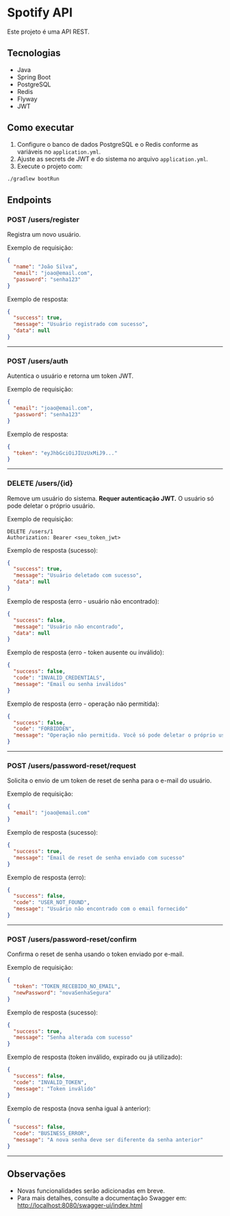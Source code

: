 # Spotify API

Este projeto é uma API REST.

## Tecnologias
- Java
- Spring Boot
- PostgreSQL
- Redis
- Flyway
- JWT

## Como executar
1. Configure o banco de dados PostgreSQL e o Redis conforme as variáveis no `application.yml`.
2. Ajuste as secrets de JWT e do sistema no arquivo `application.yml`.
3. Execute o projeto com:

```bash
./gradlew bootRun
```

## Endpoints

### POST /users/register
Registra um novo usuário.

Exemplo de requisição:
```json
{
  "name": "João Silva",
  "email": "joao@email.com",
  "password": "senha123"
}
```
Exemplo de resposta:
```json
{
  "success": true,
  "message": "Usuário registrado com sucesso",
  "data": null
}
```

---

### POST /users/auth
Autentica o usuário e retorna um token JWT.

Exemplo de requisição:
```json
{
  "email": "joao@email.com",
  "password": "senha123"
}
```
Exemplo de resposta:
```json
{
  "token": "eyJhbGciOiJIUzUxMiJ9..."
}
```

---

### DELETE /users/{id}
Remove um usuário do sistema. **Requer autenticação JWT.** O usuário só pode deletar o próprio usuário.

Exemplo de requisição:
```
DELETE /users/1
Authorization: Bearer <seu_token_jwt>
```
Exemplo de resposta (sucesso):
```json
{
  "success": true,
  "message": "Usuário deletado com sucesso",
  "data": null
}
```
Exemplo de resposta (erro - usuário não encontrado):
```json
{
  "success": false,
  "message": "Usuário não encontrado",
  "data": null
}
```
Exemplo de resposta (erro - token ausente ou inválido):
```json
{
  "success": false,
  "code": "INVALID_CREDENTIALS",
  "message": "Email ou senha inválidos"
}
```
Exemplo de resposta (erro - operação não permitida):
```json
{
  "success": false,
  "code": "FORBIDDEN",
  "message": "Operação não permitida. Você só pode deletar o próprio usuário."
}
```

---

### POST /users/password-reset/request
Solicita o envio de um token de reset de senha para o e-mail do usuário.

Exemplo de requisição:
```json
{
  "email": "joao@email.com"
}
```
Exemplo de resposta (sucesso):
```json
{
  "success": true,
  "message": "Email de reset de senha enviado com sucesso"
}
```
Exemplo de resposta (erro):
```json
{
  "success": false,
  "code": "USER_NOT_FOUND",
  "message": "Usuário não encontrado com o email fornecido"
}
```

---

### POST /users/password-reset/confirm
Confirma o reset de senha usando o token enviado por e-mail.

Exemplo de requisição:
```json
{
  "token": "TOKEN_RECEBIDO_NO_EMAIL",
  "newPassword": "novaSenhaSegura"
}
```
Exemplo de resposta (sucesso):
```json
{
  "success": true,
  "message": "Senha alterada com sucesso"
}
```
Exemplo de resposta (token inválido, expirado ou já utilizado):
```json
{
  "success": false,
  "code": "INVALID_TOKEN",
  "message": "Token inválido"
}
```
Exemplo de resposta (nova senha igual à anterior):
```json
{
  "success": false,
  "code": "BUSINESS_ERROR",
  "message": "A nova senha deve ser diferente da senha anterior"
}
```

---

## Observações
- Novas funcionalidades serão adicionadas em breve.
- Para mais detalhes, consulte a documentação Swagger em: [http://localhost:8080/swagger-ui/index.html](http://localhost:8080/swagger-ui/index.html)
